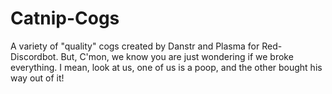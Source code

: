 # Catnip-Cogs
A variety of "quality" cogs created by Danstr and Plasma for Red-Discordbot.
But, C'mon, we know you are just wondering if we broke everything.
I mean, look at us, one of us is a poop, and the other bought his way out of it!
